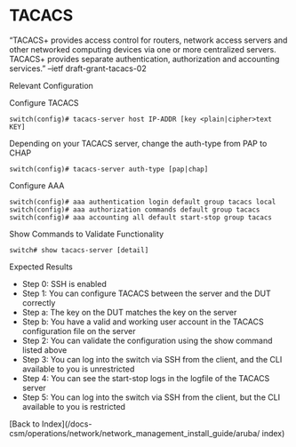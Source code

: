 # TACACS

 “TACACS+ provides access control for routers, network access servers and other networked computing devices via one or more centralized servers. TACACS+ provides separate authentication, authorization and accounting services.” –ietf draft-grant-tacacs-02 
 
Relevant Configuration 

Configure TACACS 

```
switch(config)# tacacs-server host IP-ADDR [key <plain|cipher>text KEY]
```

Depending on your TACACS server, change the auth-type from PAP to CHAP 

```
switch(config)# tacacs-server auth-type [pap|chap]
```

Configure AAA 

```
switch(config)# aaa authentication login default group tacacs local
switch(config)# aaa authorization commands default group tacacs
switch(config)# aaa accounting all default start-stop group tacacs
```

Show Commands to Validate Functionality 

```
switch# show tacacs-server [detail]
```

Expected Results 

* Step 0: SSH is enabled
* Step 1: You can configure TACACS between the server and the DUT correctly 
* Step a: The key on the DUT matches the key on the server 
* Step b: You have a valid and working user account in the TACACS configuration file on the server 
* Step 2: You can validate the configuration using the show command listed above
* Step 3: You can log into the switch via SSH from the client, and the CLI available to you is unrestricted 
* Step 4: You can see the start-stop logs in the logfile of the TACACS server
* Step 5: You can log into the switch via SSH from the client, but the CLI available to you is restricted  


[Back to Index](/docs-csm/operations/network/network_management_install_guide/aruba/
index)
